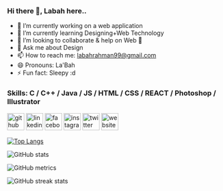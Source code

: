 ### Hi there 👋, Labah here..

- 🔭 I’m currently working on a web application
- 🌱 I’m currently learning Designing+Web Technology
- 👯 I’m looking to collaborate & help on Web 🤔
- 💬 Ask me about Design
- 📫 How to reach me: labahrahman99@gmail.com
- 😄 Pronouns: La'Bah
- ⚡ Fun fact: Sleepy :d

### Skills: C / C++ / Java / JS / HTML / CSS / REACT / Photoshop / Illustrator

[<img src='https://cdn.jsdelivr.net/npm/simple-icons@3.0.1/icons/github.svg' alt='github' height='40'>](https://github.com/labahrahman)  [<img src='https://cdn.jsdelivr.net/npm/simple-icons@3.0.1/icons/linkedin.svg' alt='linkedin' height='40'>](https://www.linkedin.com/in/https://bd.linkedin.com/in/labah-sunnah-rahman/)  [<img src='https://cdn.jsdelivr.net/npm/simple-icons@3.0.1/icons/facebook.svg' alt='facebook' height='40'>](https://www.facebook.com/https://dribbble.com/labahrahman)  [<img src='https://cdn.jsdelivr.net/npm/simple-icons@3.0.1/icons/instagram.svg' alt='instagram' height='40'>](https://www.instagram.com/https://www.instagram.com/labahrahman//)  [<img src='https://cdn.jsdelivr.net/npm/simple-icons@3.0.1/icons/twitter.svg' alt='twitter' height='40'>](https://twitter.com/https://twitter.com/LabahRahman)  [<img src='https://cdn.jsdelivr.net/npm/simple-icons@3.0.1/icons/icloud.svg' alt='website' height='40'>](https://linktr.ee/labahrahman)  

[![Top Langs](https://github-readme-stats.vercel.app/api/top-langs/?username=labahrahman)](https://github.com/anuraghazra/github-readme-stats)

![GitHub stats](https://github-readme-stats.vercel.app/api?username=labahrahman&show_icons=true&count_private=true)  

![GitHub metrics](https://metrics.lecoq.io/labahrahman)  

![GitHub streak stats](https://streak-stats.demolab.com/?user=labahrahman)  

